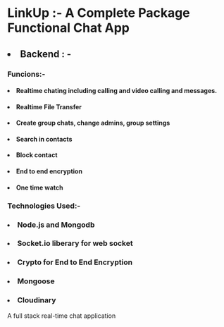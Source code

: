 # LinkUp :- A Complete Package Functional Chat App 
## <li> Backend : -
###  Funcions:-
#### <li>Realtime chating including calling and video calling and messages.
#### <li>Realtime File Transfer 
#### <li>Create group chats, change admins, group settings 
#### <li>Search in contacts  
#### <li>Block contact 
#### <li>End to end encryption
#### <li>One time watch

###  Technologies Used:-
### <li>Node.js and Mongodb 
### <li>Socket.io liberary for web socket 
### <li>Crypto for End to End Encryption 
### <li>Mongoose  
### <li>Cloudinary 

A full stack real-time chat application 
